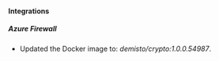#### Integrations
##### Azure Firewall
- Updated the Docker image to: *demisto/crypto:1.0.0.54987*.
